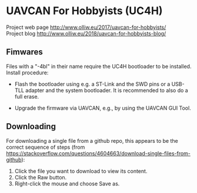 # UAVCAN For Hobbyists (UC4H)

Project web page http://www.olliw.eu/2017/uavcan-for-hobbyists/<br>
Project blog http://www.olliw.eu/2018/uavcan-for-hobbyists-blog/

## Fimwares ##

Files with a "-4bl" in their name require the UC4H bootloader to be installed. Install procedure:

* Flash the bootloader using e.g. a ST-Link and the SWD pins or a USB-TLL adapter and the system bootloader. It is recommended to also do a full erase.

* Upgrade the firmware via UAVCAN, e.g., by using the UAVCAN GUI Tool.

## Downloading ##

For downloading a single file from a github repo, this appears to be the correct sequence of steps (from https://stackoverflow.com/questions/4604663/download-single-files-from-github):

1. Click the file you want to download to view its content.
2. Click the Raw button.
3. Right-click the mouse and choose Save as.



